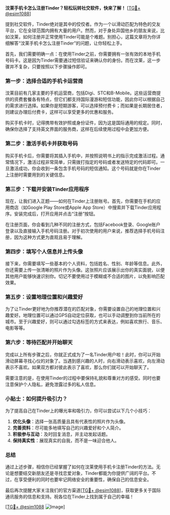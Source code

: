**汶莱手机卡怎么注册Tinder？轻松玩转社交软件，快来了解！** [[TG💪+ @esim1088](https://t.me/s/esim1088)]

提到社交软件，Tinder绝对是其中的佼佼者。作为一个以滑动匹配为特色的交友平台，它在全球范围内拥有大量的用户。然而，对于身处异国他乡的朋友来说，比如汶莱，如何注册并正常使用Tinder可能是个难题。别担心，这篇文章将为你详细解答“汶莱手机卡怎么注册Tinder”的问题，让你轻松上手。

首先，我们需要明确一点：在使用Tinder之前，你需要拥有一张有效的本地手机号码卡。这是因为Tinder需要通过短信验证来确认你的身份。而在汶莱，这一步骤并不复杂，只要按照以下步骤操作即可。

### 第一步：选择合适的手机卡运营商

汶莱目前有几家主要的手机运营商，包括Digi、STC和B-Mobile。这些运营商提供的资费套餐各有特点，但它们都支持国际漫游和短信功能，因此你可以根据自己的需求进行选择。如果你是短期游客，可以选择预付费卡；而如果是长期居住者，则建议办理后付费卡，这样可以享受更多的优惠和服务。

购买手机卡时，记得携带有效护照或身份证件，因为这是国际通用的规定。同时，确保你选择了支持英文界面的服务商，这样在后续使用过程中会更加方便。

### 第二步：激活手机卡并获取号码

购买手机卡后，你需要将其插入手机中，并按照说明书上的指示完成激活过程。通常情况下，激活过程非常简单，只需拨打指定的号码或者发送特定的代码即可。一旦激活成功，你会收到一条包含手机号码的短信通知。这个号码就是你在Tinder上注册时需要用到的关键信息。

### 第三步：下载并安装Tinder应用程序

现在，让我们进入正题——如何在Tinder上注册账号。首先，你需要在手机的应用商店（如Google Play Store或Apple App Store）中搜索并下载Tinder应用程序。安装完成后，打开应用并点击“注册”按钮。

在注册页面，你会看到几种不同的注册方式，包括Facebook登录、Google账户登录以及直接输入手机号码注册。对于初次使用的用户来说，推荐选择手机号码注册，因为这种方式更为直观且易于理解。

### 第四步：填写个人信息并上传头像

接下来，你需要填写一些基本的个人资料，包括姓名、性别、年龄等信息。此外，你还需要上传一张清晰的照片作为头像。这张照片应该展示出你的真实面貌，以便其他用户能够快速识别你。切记不要使用过于模糊或不合适的图片，以免影响匹配效果。

### 第五步：设置地理位置和兴趣爱好

为了让Tinder更好地为你推荐潜在的匹配对象，你需要设置自己的地理位置和兴趣爱好。地理位置可以通过GPS自动定位获取，也可以手动调整到你当前所在的城市。至于兴趣爱好，则可以通过勾选标签的方式来表达，例如喜欢旅行、音乐、电影等等。

### 第六步：等待匹配并开始聊天

完成以上所有步骤之后，你就正式成为了一名Tinder用户啦！此时，你可以开始滑动屏幕寻找心仪的对象了。当遇到感兴趣的人时，向右滑动表示喜欢，向左滑动表示不喜欢。如果双方都对彼此表示了喜欢，那么你们就可以开始聊天了。

需要注意的是，在使用Tinder的过程中要保持礼貌和尊重对方的感受。同时也要注意保护个人隐私，避免泄露过多的私人信息。

### 小贴士：如何提升吸引力？

为了提高自己在Tinder上的曝光率和吸引力，你可以尝试以下几个小技巧：

1. **优化头像**：选择一张高质量且具有代表性的照片作为头像。
2. **完善资料**：尽可能多地填写自己的兴趣爱好和个人简介。
3. **积极参与互动**：及时回复消息，并主动发起话题。
4. **保持真实性**：展现真实的自我，而不是一味迎合他人。

### 总结

通过上述步骤，相信你已经掌握了如何在汶莱使用手机卡注册Tinder的方法。无论是想要结交新朋友还是寻找恋爱对象，Tinder都能为你提供广阔的平台。不过，在享受便利的同时也要牢记网络安全的重要性，确保自己的信息安全。

最后再次提醒大家关注我们的官方渠道[[TG💪+ @esim1088](https://t.me/s/esim1088)]，获取更多关于国际通讯服务的信息和支持。祝各位在Tinder上找到属于自己的幸福！

[[TG💪+ @esim1088](https://t.me/s/esim1088) ![Image](https://i.postimg.cc/4NQfJmqS/Snipaste-2025-05-13-00-14-12.png)]